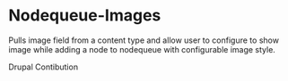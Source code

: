 Nodequeue-Images
================

Pulls image field from a content type and allow user to configure to show image while adding a node to nodequeue with configurable image style.

Drupal Contibution
